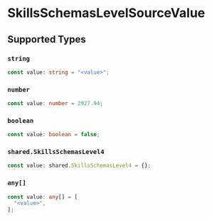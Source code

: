 # SkillsSchemasLevelSourceValue


## Supported Types

### `string`

```typescript
const value: string = "<value>";
```

### `number`

```typescript
const value: number = 2927.94;
```

### `boolean`

```typescript
const value: boolean = false;
```

### `shared.SkillsSchemasLevel4`

```typescript
const value: shared.SkillsSchemasLevel4 = {};
```

### `any[]`

```typescript
const value: any[] = [
  "<value>",
];
```

